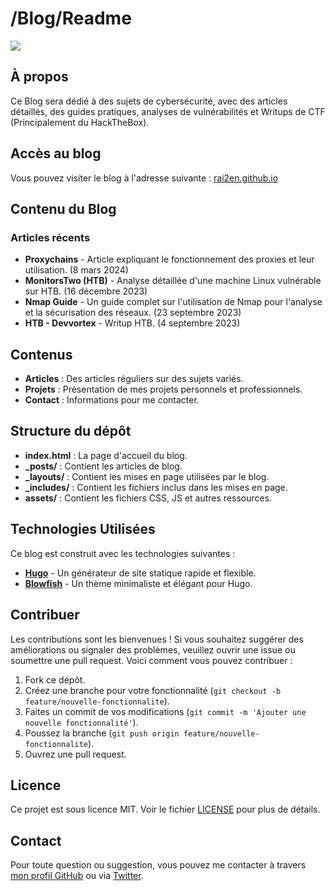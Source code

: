
# /Blog/Readme

![](https://github.com/Rai2en/rai2en.github.io/assets/img/readme.png)

## À propos

Ce Blog sera dédié à des sujets de cybersécurité, avec des articles détaillés, des guides pratiques, analyses de vulnérabilités et Writups de CTF (Principalement du HackTheBox).

## Accès au blog

Vous pouvez visiter le blog à l'adresse suivante : [rai2en.github.io](https://rai2en.github.io/)

## Contenu du Blog

### Articles récents

- **Proxychains** - Article expliquant le fonctionnement des proxies et leur utilisation. (8 mars 2024)
- **MonitorsTwo (HTB)** - Analyse détaillée d'une machine Linux vulnérable sur HTB. (16 décembre 2023)
- **Nmap Guide** - Un guide complet sur l'utilisation de Nmap pour l'analyse et la sécurisation des réseaux. (23 septembre 2023)
- **HTB - Devvortex** - Writup HTB. (4 septembre 2023)

## Contenus

- **Articles** : Des articles réguliers sur des sujets variés.
- **Projets** : Présentation de mes projets personnels et professionnels.
- **Contact** : Informations pour me contacter.

## Structure du dépôt

- **index.html** : La page d'accueil du blog.
- **_posts/** : Contient les articles de blog.
- **_layouts/** : Contient les mises en page utilisées par le blog.
- **_includes/** : Contient les fichiers inclus dans les mises en page.
- **assets/** : Contient les fichiers CSS, JS et autres ressources.

## Technologies Utilisées

Ce blog est construit avec les technologies suivantes :

- **[Hugo](https://gohugo.io/)** - Un générateur de site statique rapide et flexible.
- **[Blowfish](https://blowfish.page/docs/welcome/)** - Un thème minimaliste et élégant pour Hugo.

## Contribuer

Les contributions sont les bienvenues ! Si vous souhaitez suggérer des améliorations ou signaler des problèmes, veuillez ouvrir une issue ou soumettre une pull request. Voici comment vous pouvez contribuer :

1. Fork ce dépôt.
2. Créez une branche pour votre fonctionnalité (`git checkout -b feature/nouvelle-fonctionnalite`).
3. Faites un commit de vos modifications (`git commit -m 'Ajouter une nouvelle fonctionnalité'`).
4. Poussez la branche (`git push origin feature/nouvelle-fonctionnalite`).
5. Ouvrez une pull request.

## Licence

Ce projet est sous licence MIT. Voir le fichier [LICENSE](https://github.com/Rai2en/rai2en.github.io?tab=MIT-1-ov-file#readme) pour plus de détails.

## Contact

Pour toute question ou suggestion, vous pouvez me contacter à travers [mon profil GitHub](https://github.com/Rai2en) ou via [Twitter](https://twitter.com/0xR4zn).

